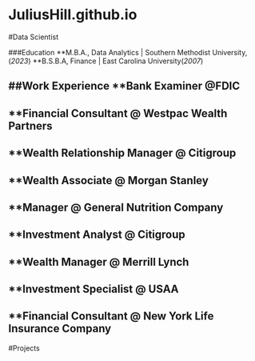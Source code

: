 # JuliusHill.github.io
#Data Scientist

###Education
**M.B.A., Data Analytics | Southern Methodist University, (_2023_)
**B.S.B.A, Finance | East Carolina University(_2007_)

##Work Experience
**Bank Examiner @FDIC
-
**Financial Consultant @ Westpac Wealth Partners
-
**Wealth Relationship Manager @ Citigroup
-
**Wealth Associate @ Morgan Stanley
-
**Manager @ General Nutrition Company
-
**Investment Analyst @ Citigroup
-
**Wealth Manager @ Merrill Lynch
-
**Investment Specialist @ USAA
-
**Financial Consultant @ New York Life Insurance Company
-

#Projects

